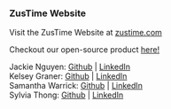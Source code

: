 ### ZusTime Website

Visit the ZusTime Website at [zustime.com](https://www.zustime.com/)

Checkout our open-source product [here!](https://github.com/oslabs-beta/ZusTime)


Jackie Nguyen: [Github](https://github.com/jackquelinenguyen) | [LinkedIn](https://www.linkedin.com/in/jackquelinenguyen/)                                                                                        
Kelsey Graner: [Github](https://github.com/kels-graner) | [LinkedIn](https://www.linkedin.com/in/kelsey-graner/)                                                                                           
Samantha Warrick: [Github](https://github.com/samanthawarrick) | [LinkedIn](https://www.linkedin.com/in/samantha-warrick/)                                                                                  
Sylvia Thong: [Github](https://github.com/sylvia45335) | [LinkedIn](https://www.linkedin.com/in/sylviathong/) 
